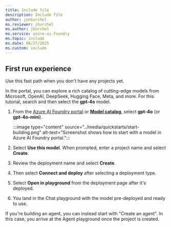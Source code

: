 ```yaml
---
title: Include file
description: Include file
author: jonburchel
ms.reviewer: jburchel
ms.author: jburchel
ms.service: azure-ai-foundry
ms.topic: include
ms.date: 08/27/2025
ms.custom: include
---
```

## First run experience

Use this fast path when you don't have any projects yet.

In the portal, you can explore a rich catalog of cutting-edge models from Microsoft, OpenAI, DeepSeek, Hugging Face, Meta, and more. For this tutorial, search and then select the **gpt-4o** model.

1. From the [Azure AI Foundry portal](https://ai.azure.com/?cid=learnDocs) or **[Model catalog](https://ai.azure.com/explore/models)**, select **gpt-4o** (or **gpt-4o-mini**).

    :::image type="content" source="../media/quickstarts/start-building.png" alt-text="Screenshot shows how to start with a model in Azure AI Foundry portal.":::

1. Select **Use this model**. When prompted, enter a project name and select **Create**.
1. Review the deployment name and select **Create**.
1. Then select **Connect and deploy** after selecting a deployment type.
1. Select **Open in playground** from the deployment page after it's deployed.
1. You land in the Chat playground with the model pre-deployed and ready to use.

If you're building an agent, you can instead start with "Create an agent". In this case, you arrive at the Agent playground once the project is created.